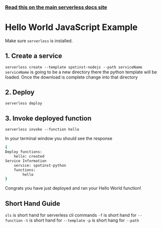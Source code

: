 <!--
title: Hello World Javascript Example
menuText: Hello World JavaScript Example
description: Create a JavaScript Hello World function
layout: Doc
-->

<!-- DOCS-SITE-LINK:START automatically generated  -->
### [Read this on the main serverless docs site](https://www.serverless.com/framework/docs/providers/spotinst/)
<!-- DOCS-SITE-LINK:END -->

# Hello World JavaScript Example

Make sure `serverless` is installed. 

## 1. Create a service
`serverless create --template spotinst-nodejs --path serviceName`  `serviceName` is going to be a new directory there the python template will be loaded. Once the download is complete change into that directory

## 2. Deploy
`serverless deploy`  

## 3. Invoke deployed function
`serverless invoke --function hello` 

In your terminal window you should see the response

```bash
{
Deploy functions:
	hello: created
Service Information
	service: spotinst-python
	functions:
  		hello
}
```

Congrats you have just deployed and ran your Hello World function!

## Short Hand Guide

`sls` is short hand for serverless cli commands
`-f` is short hand for `--function`
`-t` is short hand for `--template`
`-p` is short hang for `--path`